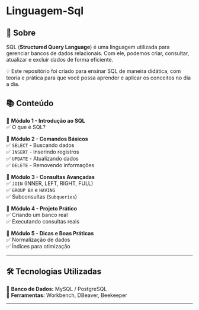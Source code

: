 # Linguagem-Sql

## 📖 Sobre  
SQL (**Structured Query Language**) é uma linguagem utilizada para gerenciar bancos de dados relacionais. Com ele, podemos criar, consultar, atualizar e excluir dados de forma eficiente.  

💡 Este repositório foi criado para ensinar SQL de maneira didática, com teoria e prática para que você possa aprender e aplicar os conceitos no dia a dia.  

## 📚 Conteúdo  
📌 **Módulo 1 - Introdução ao SQL**  
✅ O que é SQL?  

📌 **Módulo 2 - Comandos Básicos**  
✅ `SELECT` - Buscando dados  
✅ `INSERT` - Inserindo registros  
✅ `UPDATE` - Atualizando dados  
✅ `DELETE` - Removendo informações  

📌 **Módulo 3 - Consultas Avançadas**  
✅ `JOIN` (INNER, LEFT, RIGHT, FULL)  
✅ `GROUP BY` e `HAVING`  
✅ Subconsultas (`Subqueries`)  

📌 **Módulo 4 - Projeto Prático**  
✅ Criando um banco real  
✅ Executando consultas reais  

📌 **Módulo 5 - Dicas e Boas Práticas**  
✅ Normalização de dados  
✅ Índices para otimização  

---

## 🛠 Tecnologias Utilizadas  
📌 **Banco de Dados:** MySQL / PostgreSQL  
📌 **Ferramentas:** Workbench, DBeaver, Beekeeper  

---

